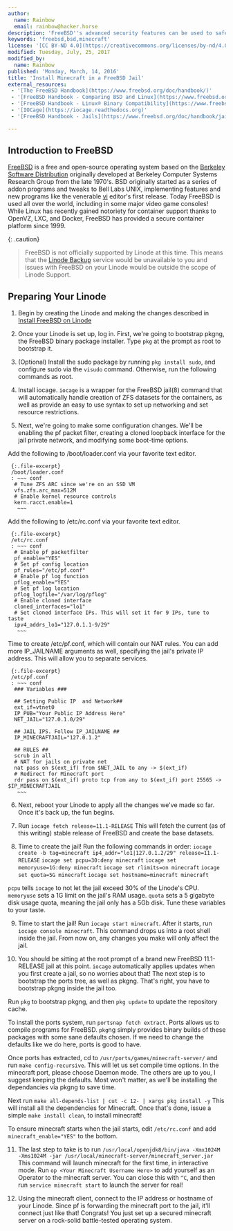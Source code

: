 ```yaml
---
author:
  name: Rainbow
  email: rainbow@hacker.horse
description: 'FreeBSD''s advanced security features can be used to safely provide a secured container for hosting game servers, like Minecraft.'
keywords: 'freebsd,bsd,minecraft'
license: '[CC BY-ND 4.0](https://creativecommons.org/licenses/by-nd/4.0)'
modified: Tuesday, July, 25, 2017
modified_by:
  name: Rainbow
published: 'Monday, March, 14, 2016'
title: 'Install Minecraft in a FreeBSD Jail'
external_resources:
 - '[The FreeBSD Handbook](https://www.freebsd.org/doc/handbook/)'
 - '[FreeBSD Handbook - Comparing BSD and Linux](https://www.freebsd.org/doc/en/articles/explaining-bsd/comparing-bsd-and-linux.html)'
 - '[FreeBSD Handbook - Linux® Binary Compatibility](https://www.freebsd.org/doc/handbook/linuxemu.html)'
 - '[IOCage](https://iocage.readthedocs.org)'
 - '[FreeBSD Handbook - Jails](https://www.freebsd.org/doc/handbook/jails.html)'

---
```


## Introduction to FreeBSD

[FreeBSD](https://www.freebsd.org/) is a free and open-source operating system based on the [Berkeley Software Distribution](https://en.wikipedia.org/wiki/Berkeley_Software_Distribution) originally developed at Berkeley Computer Systems Research Group from the late 1970's. BSD originally started as a series of addon programs and tweaks to Bell Labs UNIX, implementing features and new programs like the venerable [vi](https://en.wikipedia.org/wiki/Vi) editor's first release. Today FreeBSD is used all over the world, including in some major video game consoles! While Linux has recently gained notoriety for container support thanks to OpenVZ, LXC, and Docker, FreeBSD has provided a secure container platform since 1999.

{: .caution}
>
>FreeBSD is not officially supported by Linode at this time. This means that the [Linode Backup](/docs/platform/backup-service) service would be unavailable to you and issues with FreeBSD on your Linode would be outside the scope of Linode Support.

## Preparing Your Linode

1.    Begin by creating the Linode and making the changes described in [Install FreeBSD on Linode](https://linode.com/docs/tools-reference/custom-kernels-distros/install-freebsd-on-linode)

2.    Once your Linode is set up, log in. First, we're going to bootstrap pkgng, the FreeBSD binary package installer.
Type `pkg` at the prompt as root to bootstrap it.

3.    (Optional) Install the sudo package by running `pkg install sudo`, and configure sudo via the `visudo` command. Otherwise, run the following commands as root.

4.    Install iocage. `iocage` is a wrapper for the FreeBSD jail(8) command that will automatically handle creation of ZFS datasets for the containers, as well as provide an easy to use syntax to set up networking and set resource restrictions.

5.    Next, we're going to make some configuration changes. We'll be enabling the pf packet filter, creating a cloned loopback interface for the jail private network, and modifying some boot-time options.

Add the following to /boot/loader.conf via your favorite text editor.

     {:.file-excerpt}
     /boot/loader.conf
     : ~~~ conf
      # Tune ZFS ARC since we're on an SSD VM
      vfs.zfs.arc_max=512M
      # Enable kernel resource controls
      kern.racct.enable=1
       ~~~

Add the following to /etc/rc.conf via your favorite text editor.

     {:.file-excerpt}
     /etc/rc.conf
     : ~~~ conf
      # Enable pf packetfilter
      pf_enable="YES"
      # Set pf config location
      pf_rules="/etc/pf.conf"
      # Enable pf log function
      pflog_enable="YES"
      # Set pf log location
      pflog_logfile="/var/log/pflog"
      # Enable cloned interface
      cloned_interfaces="lo1"
      # Set cloned interface IPs. This will set it for 9 IPs, tune to taste
      ipv4_addrs_lo1="127.0.1.1-9/29"
       ~~~

Time to create /etc/pf.conf, which will contain our NAT rules. 
You can add more IP_JAILNAME arguments as well, specifying the jail's private IP address. This will allow you to separate services.

     {:.file-excerpt}
     /etc/pf.conf
     : ~~~ conf
      ### Variables ###

      ## Setting Public IP  and Network##
      ext_if=vtnet0
      IP_PUB="Your Public IP Address Here"
      NET_JAIL="127.0.1.0/29"

      ## JAIL IPS. Follow IP_JAILNAME ##
      IP_MINECRAFTJAIL="127.0.1.2"

      ## RULES ##          
      scrub in all
      # NAT for jails on private net
      nat pass on $(ext_if) from $NET_JAIL to any -> $(ext_if)
      # Redirect for Minecraft port
      rdr pass on $(ext_if) proto tcp from any to $(ext_if) port 25565 -> $IP_MINECRAFTJAIL
       ~~~

6.   Next, reboot your Linode to apply all the changes we've made so far. Once it's back up, the fun begins.

7.   Run `iocage fetch release=11.1-RELEASE`
     This will fetch the current (as of this writing) stable release of FreeBSD and create the base datasets.

8.   Time to create the jail! Run the following commands in order:
`iocage create -b tag=minecraft ip4_addr="lo1|127.0.1.2/29" release=11.1-RELEASE`
`iocage set pcpu=30:deny minecraft`
`iocage set memoryuse=1G:deny minecraft`
`iocage set rlimits=on minecraft`
`iocage set quota=5G minecraft`
`iocage set hostname=minecraft minecraft`

`pcpu` tells `iocage` to not let the jail exceed 30% of the Linode's CPU. `memoryuse` sets a 1G limit on the jail's RAM usage.
`quota` sets a 5 gigabyte disk usage quota, meaning the jail only has a 5Gb disk. Tune these variables to your taste.

9.    Time to start the jail! Run `iocage start minecraft`. After it starts, run `iocage console minecraft`. This command drops us into a root shell inside the jail. From now on, any changes you make will only affect the jail.

10.   You should be sitting at the root prompt of a brand new FreeBSD 11.1-RELEASE jail at this point. `iocage` automatically applies updates when you first create a jail, so no worries about that! The next step is to bootstrap the ports tree, as well as pkgng. That's right, you have to bootstrap pkgng inside the jail too.

Run `pkg` to bootstrap pkgng, and then `pkg update` to update the repository cache.

To install the ports system, run `portsnap fetch extract`. Ports allows us to compile programs for FreeBSD. `pkg`ng simply provides binary builds of these packages with some sane defaults chosen. If we need to change the defaults like we do here, ports is good to have.

Once ports has extracted, cd to `/usr/ports/games/minecraft-server/` and run `make config-recursive`.
This will let us set compile time options. In the minecraft port, please choose Daemon mode. The others are up to you, I suggest keeping the defaults. Most won't matter, as we'll be installing the dependancies via pkgng to save time.

Next run `make all-depends-list | cut -c 12- | xargs pkg install -y`
This will install all the dependencies for Minecraft. Once that's done, issue a simple `make install clean`, to install minecraft!

To ensure minecraft starts when the jail starts, edit `/etc/rc.conf` and add `minecraft_enable="YES"` to the bottom.

11. The last step to take is to run `/usr/local/openjdk8/bin/java -Xmx1024M -Xms1024M -jar /usr/local/minecraft-server/minecraft_server.jar`
This command will launch minecraft for the first time, in interactive mode. Run `op <Your Minecraft Username Here>` to add yourself as an Operator to the minecraft server. You can close this with `^C`, and then run `service minecraft start` to launch the server for real!

12. Using the minecraft client, connect to the IP address or hostname of your Linode. Since pf is forwarding the minecraft port to the jail, it'll connect just like that! Congrats! You just set up a secured minecraft server on a rock-solid battle-tested operating system.
